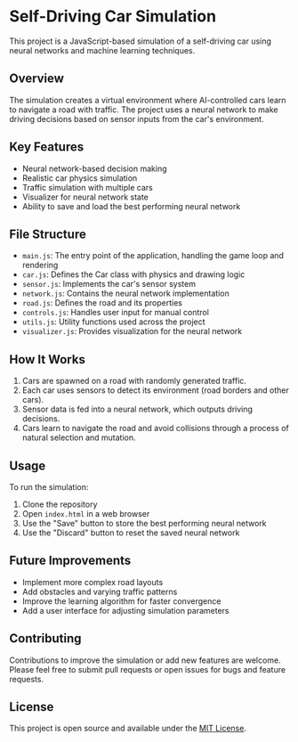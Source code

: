 # Self-Driving Car Simulation

This project is a JavaScript-based simulation of a self-driving car using neural networks and machine learning techniques.

## Overview

The simulation creates a virtual environment where AI-controlled cars learn to navigate a road with traffic. The project uses a neural network to make driving decisions based on sensor inputs from the car's environment.

## Key Features

- Neural network-based decision making
- Realistic car physics simulation
- Traffic simulation with multiple cars
- Visualizer for neural network state
- Ability to save and load the best performing neural network

## File Structure

- `main.js`: The entry point of the application, handling the game loop and rendering
- `car.js`: Defines the Car class with physics and drawing logic
- `sensor.js`: Implements the car's sensor system
- `network.js`: Contains the neural network implementation
- `road.js`: Defines the road and its properties
- `controls.js`: Handles user input for manual control
- `utils.js`: Utility functions used across the project
- `visualizer.js`: Provides visualization for the neural network

## How It Works

1. Cars are spawned on a road with randomly generated traffic.
2. Each car uses sensors to detect its environment (road borders and other cars).
3. Sensor data is fed into a neural network, which outputs driving decisions.
4. Cars learn to navigate the road and avoid collisions through a process of natural selection and mutation.

## Usage

To run the simulation:

1. Clone the repository
2. Open `index.html` in a web browser
3. Use the "Save" button to store the best performing neural network
4. Use the "Discard" button to reset the saved neural network

## Future Improvements

- Implement more complex road layouts
- Add obstacles and varying traffic patterns
- Improve the learning algorithm for faster convergence
- Add a user interface for adjusting simulation parameters

## Contributing

Contributions to improve the simulation or add new features are welcome. Please feel free to submit pull requests or open issues for bugs and feature requests.

## License

This project is open source and available under the [MIT License](LICENSE).